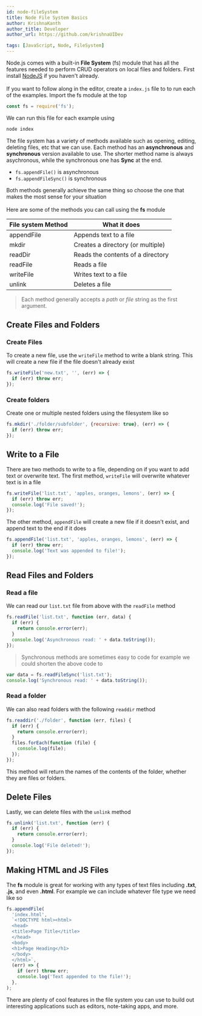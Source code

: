 ```yaml
---
id: node-fileSystem
title: Node File System Basics
author: KrishnaKanth
author_title: Developer
author_url: https://github.com/krishnaUIDev

tags: [JavaScript, Node, FileSystem]
---
```


Node.js comes with a built-in **File System** (fs) module that has all the features needed to perform CRUD operators on local files and folders. First install [NodeJS](https://nodejs.org/en/download/) if you haven't already.  
&nbsp;  
If you want to follow along in the editor, create a `index.js` file to to run each of the examples. Import the fs module at the top

```javascript
const fs = require('fs');
```

We can run this file for each example using

```bash
node index
```

The file system has a variety of methods available such as opening, editing, deleting files, etc that we can use. Each method has an **asynchronous** and **synchronous** version available to use. The shorter method name is always asychronous, while the synchronous one has **Sync** at the end.

- `fs.appendFile()` is asynchronous
- `fs.appendFileSync()` is synchronous

Both methods generally achieve the same thing so choose the one that makes the most sense for your situation  
&nbsp;  
Here are some of the methods you can call using the **fs** module

| File system Method | What it does                      |
| ------------------ | --------------------------------- |
| appendFile         | Appends text to a file            |
| mkdir              | Creates a directory (or multiple) |
| readDir            | Reads the contents of a directory |
| readFile           | Reads a file                      |
| writeFile          | Writes text to a file             |
| unlink             | Deletes a file                    |

> Each method generally accepts a _path_ or _file_ string as the first argument.

## Create Files and Folders

### Create Files

To create a new file, use the `writeFile` method to write a blank string. This will create a new file if the file doesn't already exist

```javascript
fs.writeFile('new.txt', '', (err) => {
  if (err) throw err;
});
```

### Create folders

Create one or multiple nested folders using the filesystem like so

```javascript
fs.mkdir('./folder/subfolder', {recursive: true}, (err) => {
  if (err) throw err;
});
```

## Write to a File

There are two methods to write to a file, depending on if you want to add text or overwrite text. The first method, `writeFile` will overwrite whatever text is in a file

```javascript
fs.writeFile('list.txt', 'apples, oranges, lemons', (err) => {
  if (err) throw err;
  console.log('File saved!');
});
```

The other method, `appendFile` will create a new file if it doesn't exist, and append text to the end if it does

```javascript
fs.appendFile('list.txt', 'apples, oranges, lemons', (err) => {
  if (err) throw err;
  console.log('Text was appended to file!');
});
```

## Read Files and Folders

### Read a file

We can read our `list.txt` file from above with the `readFile` method

```javascript
fs.readFile('list.txt', function (err, data) {
  if (err) {
    return console.error(err);
  }
  console.log('Asynchronous read: ' + data.toString());
});
```

> Synchronous methods are sometimes easy to code for example we could shorten the above code to

```javascript
var data = fs.readFileSync('list.txt');
console.log('Synchronous read: ' + data.toString());
```

### Read a folder

We can also read folders with the following `readdir` method

```javascript
fs.readdir('./folder', function (err, files) {
  if (err) {
    return console.error(err);
  }
  files.forEach(function (file) {
    console.log(file);
  });
});
```

This method will return the names of the contents of the folder, whether they are files or folders.

## Delete Files

Lastly, we can delete files with the `unlink` method

```javascript
fs.unlink('list.txt', function (err) {
  if (err) {
    return console.error(err);
  }
  console.log('File deleted!');
});
```

## Making HTML and JS Files

The **fs** module is great for working with any types of text files including **.txt**, **.js**, and even **.html**. For example we can include whatever file type we need like so

```javascript
fs.appendFile(
  'index.html',
  `<!DOCTYPE html><html>
  <head>
  <title>Page Title</title>
  </head>
  <body>
  <h1>Page Heading</h1>
  </body>
  </html>`,
  (err) => {
    if (err) throw err;
    console.log('Text appended to the file!');
  },
);
```

There are plenty of cool features in the file system you can use to build out interesting applications such as editors, note-taking apps, and more.
